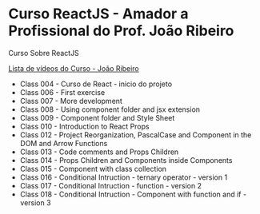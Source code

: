 # Curso ReactJS - Amador a Profissional do Prof. João Ribeiro

Curso Sobre ReactJS

<a href="https://www.youtube.com/watch?v=5-E34hg2S94&list=PLXik_5Br-zO_47e0Zdjog8t2z76Fhlf9M">Lista de vídeos do Curso - João Ribeiro </a>


- Class 004 - Curso de React - inicio do projeto
- Class 006 - First exercise
- Class 007 - More development
- Class 008 - Using component folder and jsx extension
- Class 009 - Component folder and Style Sheet
- Class 010 - Introduction to React Props
- Class 012 - Project Reorganization, PascalCase and Component in the DOM and Arrow Functions
- Class 013 - Code comments and Props Children
- Class 014 - Props Children and Components inside Components
- Class 015 - Component with class collection
- Class 016 - Conditional Intruction - ternary operator - version 1
- Class 017 - Conditional Intruction - function - version 2
- Class 018 - Conditional Intruction - Component with function and if - version 3
